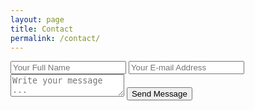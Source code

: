 ```yaml
---
layout: page
title: Contact
permalink: /contact/
---
```


<!-- #1 -->
<form action="https://getsimpleform.com/messages?form_api_token=f03e70e81be4a6ba5d7c6b6483ab89a9" method="post">
  <!-- the redirect_to is optional, the form will redirect to the referrer on submission -->
  <!-- #2 -->
  <input type='hidden' name='redirect_to' value='http://behica.github.io/thank-you' />
  <input type='text' name='name' placeholder='Your Full Name' />
  <input type='email' name='email' placeholder='Your E-mail Address' />
  <textarea name='message' placeholder='Write your message ...'></textarea>
  <input type='submit' value='Send Message' />
</form>
